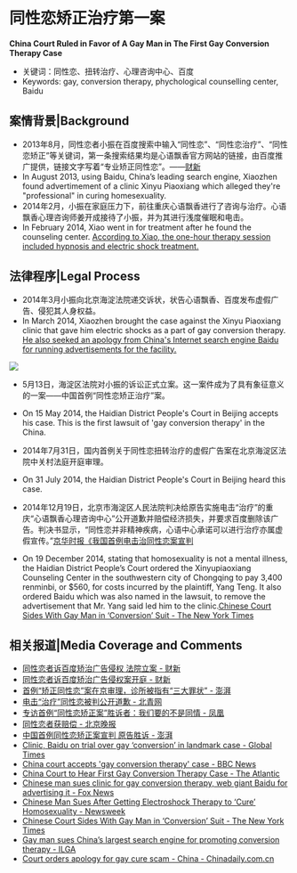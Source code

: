 # 同性恋矫正治疗第一案

**China Court Ruled in Favor of A Gay Man in The First Gay Conversion Therapy Case**

* 关键词：同性恋、扭转治疗、心理咨询中心、百度
* Keywords: gay, conversion therapy, phychological counselling center, Baidu

<!-- more -->

## 案情背景|Background

- 2013年8月，同性恋者小振在百度搜索中输入“同性恋”、“同性恋治疗”、“同性恋矫正”等关键词，第一条搜索结果均是心语飘香官方网站的链接，由百度推广提供，链接文字写着“专业矫正同性恋”。——[财新](http://china.caixin.com/2014-08-01/100711856.html)
- In August 2013, using Baidu, China’s leading search engine, Xiaozhen found advertimement of a clinic Xinyu Piaoxiang which alleged they're "professional" in curing homesexuality.
- 2014年2月，小振在家庭压力下，前往重庆心语飘香进行了咨询与治疗。心语飘香心理咨询师姜开成接待了小振，并为其进行浅度催眠和电击。
- In February 2014, Xiao went in for treatment after he found the counseling center. [According to Xiao, the one-hour therapy session included hypnosis and electric shock treatment.](http://www.chinadaily.com.cn/china/2014-12/20/content_19131311.htm)

## 法律程序|Legal Process

- 2014年3月小振向北京海淀法院递交诉状，状告心语飘香、百度发布虚假广告、侵犯其人身权益。
- In March 2014, Xiaozhen brought the case against the Xinyu Piaoxiang clinic that gave him electric shocks as a part of gay conversion therapy.  [He also seeked an apology from China's Internet search engine Baidu for running advertisements for the facility.](https://www.theatlantic.com/international/archive/2014/07/china-court-to-hear-first-gay-conversion-therapy-case/375382/)

![](http://ww3.sinaimg.cn/large/4b8bd145gw1etizx4gzq4j218g0tn0xz.jpg)

- 5月13日，海淀区法院对小振的诉讼正式立案。这一案件成为了具有象征意义的一案——中国首例“同性恋矫正治疗”案。
- On 15 May 2014, the Haidian District People's Court in Beijing accepts his case. This is the first lawsuit of 'gay conversion therapy' in the China.



- 2014年7月31日，国内首例关于同性恋扭转治疗的虚假广告案在北京海淀区法院中关村法庭开庭审理。
- On 31 July 2014, the Haidian District People's Court in Beijing heard this case.



- 2014年12月19日，北京市海淀区人民法院判决给原告实施电击“治疗”的重庆“心语飘香心理咨询中心”公开道歉并赔偿经济损失，并要求百度删除该广告。判决书显示，“同性恋并非精神疾病，心语中心承诺可以进行治疗亦属虚假宣传。”[京华时报《我国首例电击治同性恋案宣判](http://news.ifeng.com/a/20141221/42762139_0.shtml)
- On 19 December 2014, stating that homosexuality is not a mental illness, the Haidian District People’s Court ordered the Xinyupiaoxiang Counseling Center in the southwestern city of Chongqing to pay 3,400 renminbi, or $560, for costs incurred by the plaintiff, Yang Teng. It also ordered Baidu which was also named in the lawsuit, to remove the advertisement that Mr. Yang said led him to the clinic.[Chinese Court Sides With Gay Man in ‘Conversion’ Suit - The New York Times](https://www.nytimes.com/2014/12/20/world/asia/chinese-court-sides-with-gay-man-against-clinic-that-tried-to-convert-him.html)

## 相关报道|Media Coverage and Comments

* [同性恋者诉百度矫治广告侵权 法院立案 - 财新](http://china.caixin.com/2014-05-15/100677721.html?code=0&msg=第三方登录成功+)
* [同性恋者诉百度矫治广告侵权案开庭 - 财新](http://china.caixin.com/2014-08-01/100711856.html)
* [首例“矫正同性恋”案在京审理，诊所被指有“三大罪状” - 澎湃](http://news.163.com/14/0802/06/A2KGU3GA00014SEH.html)
* [电击“治疗”同性恋被判公开道歉 - 北青网](http://news.hexun.com/2014-12-21/171625602.html)
* [专访首例“同性恋矫正案”胜诉者：我们要的不是同情 - 凤凰](http://news.ifeng.com/a/20141221/42765163_0.shtml)
* [同性恋者获赔偿 - 北京晚报](http://news.ifeng.com/a/20141221/42764577_0.shtml)
* [中国首例同性恋矫正案宣判 原告胜诉 - 澎湃](http://news.163.com/14/1219/19/ADRON5UI00014SEH.html)
* [Clinic, Baidu on trial over gay ‘conversion’ in landmark case - Global Times](http://www.globaltimes.cn/content/873733.shtml)
* [China court accepts 'gay conversion therapy' case - BBC News](https://www.bbc.com/news/blogs-china-blog-27498288)
* [China Court to Hear First Gay Conversion Therapy Case - The Atlantic](https://www.theatlantic.com/international/archive/2014/07/china-court-to-hear-first-gay-conversion-therapy-case/375382/)
* [Chinese man sues clinic for gay conversion therapy, web giant Baidu for advertising it - Fox News](https://www.foxnews.com/world/chinese-man-sues-clinic-for-gay-conversion-therapy-web-giant-baidu-for-advertising-it)
* [Chinese Man Sues After Getting Electroshock Therapy to ‘Cure’ Homosexuality - Newsweek](https://www.newsweek.com/chinese-man-sues-after-getting-electro-shock-therapy-cure-homosexuality-262370)
* [Chinese Court Sides With Gay Man in ‘Conversion’ Suit - The New York Times](https://www.nytimes.com/2014/12/20/world/asia/chinese-court-sides-with-gay-man-against-clinic-that-tried-to-convert-him.html)
* [Gay man sues China’s largest search engine for promoting conversion therapy - ILGA](https://ilga.org/gay-man-sues-china-s-largest-search-engine-for-promoting-conversion-therapy)
* [Court orders apology for gay cure scam - China - Chinadaily.com.cn](http://www.chinadaily.com.cn/china/2014-12/20/content_19131311.htm)




